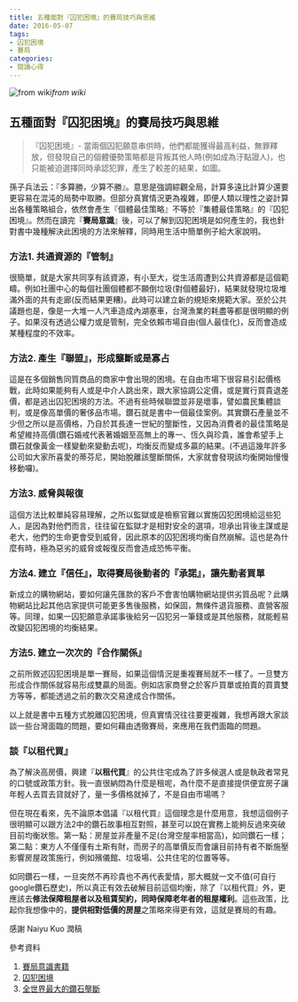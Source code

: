 ```yaml
---
title: 五種面對『囚犯困境』的賽局技巧與思維
date: 2016-05-07
tags:
- 囚犯困境
- 賽局
categories:
- 閱讀心得
---
```


![from wiki](https://medium2.global.ssl.fastly.net/max/4000/1*bkgfwFKLqvtB29OYMRueug.png)*from wiki*

## 五種面對『囚犯困境』的賽局技巧與思維
> 『囚犯困境』- 當兩個囚犯願意串供時，他們都能獲得最高利益，無罪釋放，但發現自己的個體優勢策略都是背叛其他人時(例如成為汙點證人)，也只能被迫選擇同時承認犯罪，產生了較差的結果，如圖。

孫子兵法云：『多算勝，少算不勝』。意思是強調綜觀全局，計算多遠比計算少還要更容易在混沌的局勢中取勝。但部分真實情況更為複雜，即便人類以理性之姿計算出各種策略組合，依然會產生『個體最佳策略』不等於『集體最佳策略』的『囚犯困境』。然而在讀完『**賽局意識**』後，可以了解到囚犯困境是如何產生的，我也針對書中幾種解決此困境的方法來解釋，同時用生活中簡單例子給大家說明。

### 方法1. 共通資源的『管制』

很簡單，就是大家共同享有該資源，有小至大，從生活周遭到公共資源都是這個範疇。例如社團中心的每個社團個體都不願倒垃圾(對個體最好)，結果就發現垃圾堆滿外面的共有走廊(反而結果更糟)。此時可以建立新的規矩來規範大家。至於公共議題也是，像是一大堆一人汽車造成內湖塞車，台灣漁業的耗盡等都是很明顯的例子。如果沒有透過公權力或是管制，完全依賴市場自由(個人最佳化)，反而會造成某種程度的不效率。

### 方法2. 產生『聯盟』，形成壟斷或是寡占

這是在多個銷售同質商品的商家中會出現的困境。在自由市場下很容易引起價格戰，此時如果能夠有人或是中介人跳出來，跟大家協調公定價，或是實行買貴退差價，都是逃出囚犯困境的方法。不過有些時候聯盟並非是壞事，譬如農民集體談判，或是像高單價的奢侈品市場。鑽石就是書中一個最佳案例。其實鑽石產量並不少但之所以是高價格，乃自於其長達一世紀的壟斷性，又因為消費者的最佳策略是希望維持高價(鑽石婚戒代表著婚姻至高無上的專一、恆久與珍貴，誰會希望手上鑽石就像黃金一樣變動來變動去呢)，均衡反而變成多贏的結果。(不過這幾年許多公司如大家所喜愛的蒂芬尼，開始脫離該壟斷關係，大家就會發現該均衡開始慢慢移動囉)。

### 方法3. 威脅與報復

這個方法比較單純容易理解，之所以監獄或是檢察官難以實施囚犯困境給這些犯人，是因為對他們而言，往往留在監獄才是相對安全的選項，坦承出背後主謀或是老大，他們的生命更會受到威脅，因此原本的囚犯困境均衡自然崩解。這也是為什麼有時，極為惡劣的威脅或報復反而會造成恐怖平衡。

### 方法4. 建立『信任』，取得賽局後動者的『承諾』，讓先動者買單

新成立的購物網站，要如何讓先匯款的客戶不會害怕購物網站提供劣質品呢？此購物網站比起其他店家提供可能更多售後服務，如保固，無條件退貨服務、直營客服等。同理，如果一囚犯願意承諾事後給另一囚犯另一筆錢或是其他服務，就能輕易改變囚犯困境的均衡結果。

### 方法5. 建立一次次的『合作關係』

之前所敘述囚犯困境是單一賽局，如果這個情況是重複賽局就不一樣了。一旦雙方形成合作關係就容易形成雙贏的局面。例如店家商譽之於客戶買單或拍賣的買賣雙方等等，都能透過之前的數次交易達成合作關係。

以上就是書中五種方式脫離囚犯困境，但真實情況往往要更複雜，我想再跟大家談談一些台灣面臨的問題，要如何藉由透徹賽局，來應用在我們面臨的問題。

### 談『以租代買』

為了解決高房價，興建『**以租代買**』的公共住宅成為了許多候選人或是執政者常見的口號或政策方針。我一直很納悶為什麼是租呢，為什麼不是直接提供便宜房子讓年輕人去買去貸就好了，量一多價格就掉了，不是自由市場嗎？

但在現在看來，先不論原本倡議『以租代買』這個理念是什麼用意，我想這個例子很明顯可以跟方法2中的鑽石故事相互對照，甚至可以說在實務上能夠反過來突破目前均衡狀態。第一點：房屋並非產量不足(台灣空屋率相當高)，如同鑽石一樣；第二點：東方人不僅僅有土斯有財，而房子的高單價反而會讓目前持有者不斷施壓影響房屋政策施行，例如殯儀館、垃圾場、公共住宅的位置等等。

如同鑽石一樣，一旦突然不再珍貴也不再代表愛情，那大概就一文不值(可自行google鑽石歷史)，所以真正有效去破解目前這個均衡，除了『以租代買』外，更應該去**修法保障租屋者以及租賃契約，同時保障老年者的租屋權利**。這些政策，比起你我想像中的，**提供相對低價的房屋**之策略來得更有效，這就是賽局的有趣。

感謝 Naiyu Kuo 潤稿

參考資料

1. [賽局意識書籍](http://www.taaze.tw/sing.html?pid=14100014453)
2. [囚犯困境](https://en.wikipedia.org/wiki/Prisoner%27s_dilemma)
3. [全世界最大的鑽石壟斷](https://en.wikipedia.org/wiki/De_Beers)
